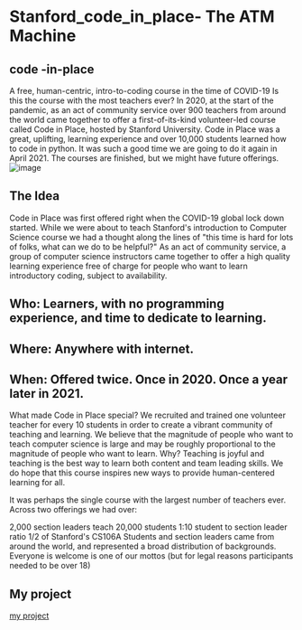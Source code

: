 
# Stanford_code_in_place- The ATM Machine
 


## code -in-place

A free, human-centric, intro-to-coding course in the time of COVID-19 Is this the course with the most teachers ever? 
In 2020, at the start of the pandemic, as an act of community service over 900 teachers from around the world came together to offer a first-of-its-kind volunteer-led course called Code in Place, hosted by Stanford University. 
Code in Place was a great, uplifting, learning experience and over 10,000 students learned how to code in python. It was such a good time we are going to do it again in April 2021. 
The courses are finished, but we might have future offerings.
![image](https://user-images.githubusercontent.com/120295363/206890954-2fecab76-dafd-4c8e-84f8-f05b28b80068.png)








## The Idea
Code in Place was first offered right when the COVID-19 global lock down started. While we were about to teach Stanford's introduction to Computer Science course we had a thought along the lines of "this time is hard for lots of folks, what can we do to be helpful?" As an act of community service, a group of computer science instructors came together to offer a high quality learning experience free of charge for people who want to learn introductory coding, subject to availability.
## Who: Learners, with no programming experience, and time to dedicate to learning.
## Where: Anywhere with internet.
## When: Offered twice. Once in 2020. Once a year later in 2021.
What made Code in Place special? We recruited and trained one volunteer teacher for every 10 students in order to create a vibrant community of teaching and learning. We believe that the magnitude of people who want to teach computer science is large and may be roughly proportional to the magnitude of people who want to learn. Why? Teaching is joyful and teaching is the best way to learn both content and team leading skills. We do hope that this course inspires new ways to provide human-centered learning for all.

It was perhaps the single course with the largest number of teachers ever. Across two offerings we had over:

2,000 section leaders teach 20,000 students 1:10 student to section leader ratio 1/2 of Stanford's CS106A Students and section leaders came from around the world, and represented a broad distribution of backgrounds. Everyone is welcome is one of our mottos (but for legal reasons participants needed to be over 18)
## My project
[my project](https://codeinplace.stanford.edu/2021/showcase/1243)
